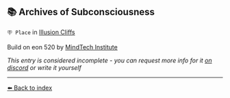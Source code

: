 ## 📚 Archives of Subconsciousness

`🪧 Place` in [Illusion Cliffs](../refs/illusion_cliffs.md)

Build on eon 520 by [MindTech Institute](../refs/mindtech_institute.md)

_This entry is considered incomplete - you can request more info for it [on discord](<https://discord.com/channels/562910943848169472/1173922660489633802>) or write it yourself_


----------
[⬅️ Back to index](../refs/index.md#cea0_s)